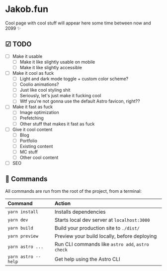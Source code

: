 # Jakob.fun

Cool page with cool stuff will appear here some time between now and 2099 ✨

## ☑ TODO

- [ ] Make it usable
  - [ ] Make it like slightly usable on mobile
  - [ ] Make it like slightly accessible
- [ ] Make it cool as fuck
  - [ ] Light and dark mode toggle + custom color scheme?
  - [ ] Coolio animations?
  - [ ] Just like cool styling shit
  - [ ] Seriously, let's just make it fucking cool
  - [ ] Wtf you're not gonna use the default Astro favicon, right??
- [ ] Make it fast as fuck
  - [ ] Image optimization
  - [ ] Prefetching
  - [ ] Other stuff that makes it fast as fuck
- [ ] Give it cool content
  - [ ] Blog
  - [ ] Portfolio
  - [ ] Existing content
  - [ ] MC stuff
  - [ ] Other cool content
- [ ] SEO

## 🧞 Commands

All commands are run from the root of the project, from a terminal:

| Command             | Action                                           |
| :------------------ | :----------------------------------------------- |
| `yarn install`      | Installs dependencies                            |
| `yarn dev`          | Starts local dev server at `localhost:3000`      |
| `yarn build`        | Build your production site to `./dist/`          |
| `yarn preview`      | Preview your build locally, before deploying     |
| `yarn astro ...`    | Run CLI commands like `astro add`, `astro check` |
| `yarn astro --help` | Get help using the Astro CLI                     |
